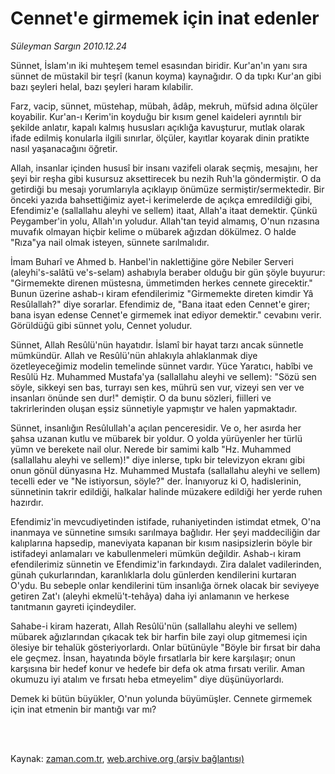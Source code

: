 # Cennet'e girmemek için inat edenler

*Süleyman Sargın 2010.12.24*

<td class="columnist-detail">
<p>Sünnet, İslam'ın iki muhteşem temel esasından biridir. Kur'an'ın yanı sıra sünnet de müstakil bir teşrî (kanun koyma) kaynağıdır. O da tıpkı Kur'an gibi bazı şeyleri helal, bazı şeyleri haram kılabilir.</p>
<p>
<div id="haberMetinDiv">
<p>Farz, vacip, sünnet, müstehap, mübah, âdâp, mekruh, müfsid adına ölçüler koyabilir. Kur'an-ı Kerim'in koyduğu bir kısım genel kaideleri ayrıntılı bir şekilde anlatır, kapalı kalmış hususları açıklığa kavuşturur, mutlak olarak ifade edilmiş konularla ilgili sınırlar, ölçüler, kayıtlar koyarak dinin pratikte nasıl yaşanacağını öğretir.
<p>Allah, insanlar içinden hususî bir insanı vazifeli olarak seçmiş, mesajını, her şeyi bir reşha gibi kusursuz aksettirecek bu nezih Ruh'la göndermiştir. O da getirdiği bu mesajı yorumlarıyla açıklayıp önümüze sermiştir/sermektedir. Bir önceki yazıda bahsettiğimiz ayet-i kerimelerde de açıkça emredildiği gibi, Efendimiz'e (sallallahu aleyhi ve sellem) itaat, Allah'a itaat demektir. Çünkü Peygamber'in yolu, Allah'ın yoludur. Allah'tan teyid almamış, O'nun rızasına muvafık olmayan hiçbir kelime o mübarek ağızdan dökülmez. O halde "Rıza"ya nail olmak isteyen, sünnete sarılmalıdır.
<p>İmam Buharî ve Ahmed b. Hanbel'in naklettiğine göre Nebiler Serveri (aleyhi's-salâtü ve's-selam) ashabıyla beraber olduğu bir gün şöyle buyurur: "Girmemekte direnen müstesna, ümmetimden herkes cennete girecektir." Bunun üzerine ashab-ı kiram efendilerimiz "Girmemekte direten kimdir Yâ Resûlallah?" diye sorarlar. Efendimiz de, "Bana itaat eden Cennet'e girer; bana isyan edense Cennet'e girmemek inat ediyor demektir." cevabını verir. Görüldüğü gibi sünnet yolu, Cennet yoludur.
<p>Sünnet, Allah Resûlü'nün hayatıdır. İslamî bir hayat tarzı ancak sünnetle mümkündür. Allah ve Resûlü'nün ahlakıyla ahlaklanmak diye özetleyeceğimiz modelin temelinde sünnet vardır. Yüce Yaratıcı, habîbi ve Resûlü Hz. Muhammed Mustafa'ya (sallallahu aleyhi ve sellem): "Sözü sen söyle, sikkeyi sen bas, turrayı sen kes, mührü sen vur, vizeyi sen ver ve insanları önünde sen dur!" demiştir. O da bunu sözleri, fiilleri ve takrirlerinden oluşan eşsiz sünnetiyle yapmıştır ve halen yapmaktadır.
<p>Sünnet, insanlığın Resûlullah'a açılan penceresidir. Ve o, her asırda her şahsa uzanan kutlu ve mübarek bir yoldur. O yolda yürüyenler her türlü yümn ve berekete nail olur. Nerede bir samimi kalb "Hz. Muhammed (sallallahu aleyhi ve sellem)!" diye inlerse, tıpkı bir televizyon ekranı gibi onun gönül dünyasına Hz. Muhammed Mustafa (sallallahu aleyhi ve sellem) tecelli eder ve "Ne istiyorsun, söyle?" der. İnanıyoruz ki O, hadislerinin, sünnetinin takrir edildiği, halkalar halinde müzakere edildiği her yerde ruhen hazırdır.
<p>Efendimiz'in mevcudiyetinden istifade, ruhaniyetinden istimdat etmek, O'na inanmaya ve sünnetine sımsıkı sarılmaya bağlıdır. Her şeyi maddeciliğin dar kalıplarına hapsedip, maneviyata kapanan bir kısım nasipsizlerin böyle bir istifadeyi anlamaları ve kabullenmeleri mümkün değildir. Ashab-ı kiram efendilerimiz sünnetin ve Efendimiz'in farkındaydı. Zira dalalet vadilerinden, günah çukurlarından, karanlıklarla dolu günlerden kendilerini kurtaran O'ydu. Bu sebeple onlar kendilerini tüm insanlığa örnek olacak bir seviyeye getiren Zat'ı (aleyhi ekmelü't-tehâya) daha iyi anlamanın ve herkese tanıtmanın gayreti içindeydiler.
<p>Sahabe-i kiram hazeratı, Allah Resûlü'nün (sallallahu aleyhi ve sellem) mübarek ağızlarından çıkacak tek bir harfin bile zayi olup gitmemesi için ölesiye bir tehalük gösteriyorlardı. Onlar bütünüyle "Böyle bir fırsat bir daha ele geçmez. İnsan, hayatında böyle fırsatlarla bir kere karşılaşır; onun karşısına bir hedef konur ve hedefe bir defa ok atma fırsatı verilir. Aman okumuzu iyi atalım ve fırsatı heba etmeyelim" diye düşünüyorlardı.
<p>Demek ki bütün büyükler, O'nun yolunda büyümüşler. Cennete girmemek için inat etmenin bir mantığı var mı? </p></p></p></p></p></p></p></p></div>
</p>


<p><br>
		 </br></p></td>

Kaynak: [zaman.com.tr](http://zaman.com.tr/yazar.do?yazino=1068972), [web.archive.org (arşiv bağlantısı)](http://web.archive.org/web/20110319235910/http://zaman.com.tr:80/yazar.do?yazino=1068972)
